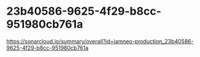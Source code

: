 # 23b40586-9625-4f29-b8cc-951980cb761a
https://sonarcloud.io/summary/overall?id=iamneo-production_23b40586-9625-4f29-b8cc-951980cb761a
